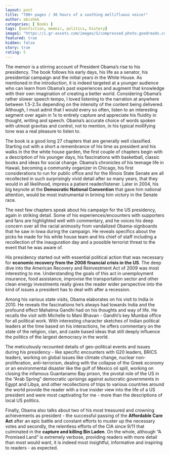 ```yaml
---
layout: post
title: "700+ pages / 30 hours of a soothing mellifluous voice!"
author: abishek
categories: [ Books ]
tags: [nonfiction, memoir, politics, history]
image1: "https://i.gr-assets.com/images/S/compressed.photo.goodreads.com/books/1600357110l/55361205._SY475_.jpg"
featured: true
hidden: false
story: true
rating: 5
---
```


The memoir is a stirring account of President Obama’s rise to his presidency. The book follows his early days, his life as a senator, his presidential campaign and the initial years in the White House. As mentioned in the introduction, it is indeed targeted at a younger audience who can learn from Obama’s past experiences and augment that knowledge with their own imagination of creating a better world. Considering Obama’s rather slower speech tempo, I loved listening to the narration at anywhere between 1.5-2.5x depending on the intensity of the content being delivered. Although, I must admit that I would every so often, listen to an interesting segment over again in 1x to entirely capture and appreciate his fluidity in thought, writing and speech. Obama’s accurate choice of words spoken with utmost gravitas and control, not to mention, in his typical mollifying tone was a real pleasure to listen to.

The book is a good long 27 chapters that are generally well classified. Starting out with a short a remembrance of his time as president and his walks in the the white house garden, the first couple of chapters begin with a description of his younger days, his fascinations with basketball, classic books and ideas for social change. Obama’s chronicles of his teenage life in Hawaii, becoming a community organizer in Chicago, his first considerations to run for public office and for the Illinois State Senate are all recollected in such surprisingly vivid detail after so many years, that they would in all likelihood, impress a patient reader/listener. Later in 2004, his big keynote at the **Democratic National Convention** that gave him national attention, would be most instrumental in brining him victory in the Senate race.

The next few chapters speak about his campaign for the US presidency, again in striking detail. <span class="spoiler">Some of his experiences/encounters with supporters and fans are highlighted well with commentary, and he voices his deep concern over all the racial animosity from vandalized Obama-signboards that he saw in Iowa during the campaign.</span> He reveals specifics about the picks he made for his white house team and his chief of staff including a recollection of the inauguration day and a possible terrorist threat to the event that he was aware of.

His presidency started out with essential political action that was necessary for **economic recovery from the 2008 financial crisis in the US**. The deep dive into the American Recovery and Reinvestment Act of 2009 was most interesting to me. Understanding the goals of this act in unemployment insurance, food assistance, improvise the transportation sector and other clean energy investments really gives the reader wider perspective into the kind of issues a president has to deal with after a recession.

Among his various state visits, Obama elaborates on his visit to India in 2010. <span class="spoiler">He reveals the fascinations he’s always had towards India and the profound effect Mahatma Gandhi had on his thoughts and way of life. He recalls the visit with Michelle to Mani Bhavan - Gandhi’s key Mumbai office for all political work. With interesting character sketches of Indian political leaders at the time based on his interactions, he offers commentary on the state of the religion, clan, and caste based ideas that still deeply influence the politics of the largest democracy in the world.</span>

The meticulously recounted details of geo-political events and issues during his presidency - like specific encounters with G20 leaders, BRICS leaders, working on global issues like climate change, nuclear non-proliferation, anti-terrorism, <span class="spoiler">dealing with the collapse of the Greek economy or an environmental disaster like the gulf of Mexico oil spill, working on closing the infamous Guantanamo Bay prison, the pivotal role of the US in the “Arab Spring” democratic uprisings against autocratic governments in Egypt and Libya,</span> and other recollections of trips to various countries around the world provide the reader with a true insider view into the life of a US president and were most captivating for me - more than the descriptions of local US politics.

Finally, Obama also talks about two of his most treasured and crowning achievements as president - the successful passing of the **Affordable Care Act** after an epic battle and constant efforts to muster up the necessary votes and secondly, the relentless efforts of the CIA since 9/11 that culminated in the **capture and killing Bin Laden**. On the whole, although “A Promised Land” is extremely verbose, providing readers with more detail than most would want, it is indeed most insightful, informative and inspiring to readers - as expected.
